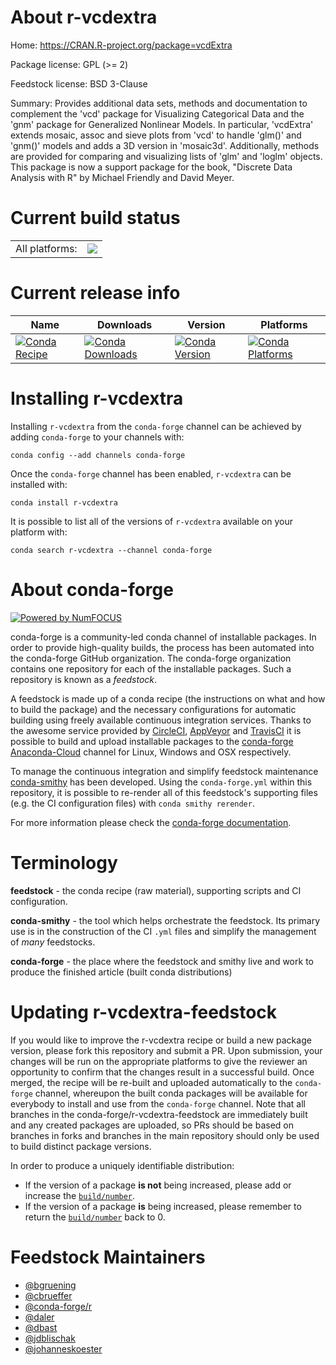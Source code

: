 About r-vcdextra
================

Home: https://CRAN.R-project.org/package=vcdExtra

Package license: GPL (>= 2)

Feedstock license: BSD 3-Clause

Summary: Provides additional data sets, methods and documentation to complement the 'vcd' package for Visualizing Categorical Data and the 'gnm' package for Generalized Nonlinear Models. In particular, 'vcdExtra' extends mosaic, assoc and sieve plots from 'vcd' to handle 'glm()' and 'gnm()' models and adds a 3D version in 'mosaic3d'.  Additionally, methods are provided for comparing and visualizing lists of 'glm' and 'loglm' objects. This package is now a support package for the book, "Discrete Data Analysis with R" by Michael Friendly and David Meyer.



Current build status
====================


<table><tr><td>All platforms:</td>
    <td>
      <a href="https://dev.azure.com/conda-forge/feedstock-builds/_build/latest?definitionId=1776&branchName=master">
        <img src="https://dev.azure.com/conda-forge/feedstock-builds/_apis/build/status/r-vcdextra-feedstock?branchName=master">
      </a>
    </td>
  </tr>
</table>

Current release info
====================

| Name | Downloads | Version | Platforms |
| --- | --- | --- | --- |
| [![Conda Recipe](https://img.shields.io/badge/recipe-r--vcdextra-green.svg)](https://anaconda.org/conda-forge/r-vcdextra) | [![Conda Downloads](https://img.shields.io/conda/dn/conda-forge/r-vcdextra.svg)](https://anaconda.org/conda-forge/r-vcdextra) | [![Conda Version](https://img.shields.io/conda/vn/conda-forge/r-vcdextra.svg)](https://anaconda.org/conda-forge/r-vcdextra) | [![Conda Platforms](https://img.shields.io/conda/pn/conda-forge/r-vcdextra.svg)](https://anaconda.org/conda-forge/r-vcdextra) |

Installing r-vcdextra
=====================

Installing `r-vcdextra` from the `conda-forge` channel can be achieved by adding `conda-forge` to your channels with:

```
conda config --add channels conda-forge
```

Once the `conda-forge` channel has been enabled, `r-vcdextra` can be installed with:

```
conda install r-vcdextra
```

It is possible to list all of the versions of `r-vcdextra` available on your platform with:

```
conda search r-vcdextra --channel conda-forge
```


About conda-forge
=================

[![Powered by NumFOCUS](https://img.shields.io/badge/powered%20by-NumFOCUS-orange.svg?style=flat&colorA=E1523D&colorB=007D8A)](http://numfocus.org)

conda-forge is a community-led conda channel of installable packages.
In order to provide high-quality builds, the process has been automated into the
conda-forge GitHub organization. The conda-forge organization contains one repository
for each of the installable packages. Such a repository is known as a *feedstock*.

A feedstock is made up of a conda recipe (the instructions on what and how to build
the package) and the necessary configurations for automatic building using freely
available continuous integration services. Thanks to the awesome service provided by
[CircleCI](https://circleci.com/), [AppVeyor](https://www.appveyor.com/)
and [TravisCI](https://travis-ci.com/) it is possible to build and upload installable
packages to the [conda-forge](https://anaconda.org/conda-forge)
[Anaconda-Cloud](https://anaconda.org/) channel for Linux, Windows and OSX respectively.

To manage the continuous integration and simplify feedstock maintenance
[conda-smithy](https://github.com/conda-forge/conda-smithy) has been developed.
Using the ``conda-forge.yml`` within this repository, it is possible to re-render all of
this feedstock's supporting files (e.g. the CI configuration files) with ``conda smithy rerender``.

For more information please check the [conda-forge documentation](https://conda-forge.org/docs/).

Terminology
===========

**feedstock** - the conda recipe (raw material), supporting scripts and CI configuration.

**conda-smithy** - the tool which helps orchestrate the feedstock.
                   Its primary use is in the construction of the CI ``.yml`` files
                   and simplify the management of *many* feedstocks.

**conda-forge** - the place where the feedstock and smithy live and work to
                  produce the finished article (built conda distributions)


Updating r-vcdextra-feedstock
=============================

If you would like to improve the r-vcdextra recipe or build a new
package version, please fork this repository and submit a PR. Upon submission,
your changes will be run on the appropriate platforms to give the reviewer an
opportunity to confirm that the changes result in a successful build. Once
merged, the recipe will be re-built and uploaded automatically to the
`conda-forge` channel, whereupon the built conda packages will be available for
everybody to install and use from the `conda-forge` channel.
Note that all branches in the conda-forge/r-vcdextra-feedstock are
immediately built and any created packages are uploaded, so PRs should be based
on branches in forks and branches in the main repository should only be used to
build distinct package versions.

In order to produce a uniquely identifiable distribution:
 * If the version of a package **is not** being increased, please add or increase
   the [``build/number``](https://conda.io/docs/user-guide/tasks/build-packages/define-metadata.html#build-number-and-string).
 * If the version of a package **is** being increased, please remember to return
   the [``build/number``](https://conda.io/docs/user-guide/tasks/build-packages/define-metadata.html#build-number-and-string)
   back to 0.

Feedstock Maintainers
=====================

* [@bgruening](https://github.com/bgruening/)
* [@cbrueffer](https://github.com/cbrueffer/)
* [@conda-forge/r](https://github.com/conda-forge/r/)
* [@daler](https://github.com/daler/)
* [@dbast](https://github.com/dbast/)
* [@jdblischak](https://github.com/jdblischak/)
* [@johanneskoester](https://github.com/johanneskoester/)

